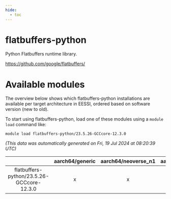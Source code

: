 ```yaml
---
hide:
  - toc
---
```


flatbuffers-python
==================


Python Flatbuffers runtime library.

https://github.com/google/flatbuffers/
# Available modules


The overview below shows which flatbuffers-python installations are available per target architecture in EESSI, ordered based on software version (new to old).

To start using flatbuffers-python, load one of these modules using a `module load` command like:

```shell
module load flatbuffers-python/23.5.26-GCCcore-12.3.0
```

*(This data was automatically generated on Fri, 19 Jul 2024 at 08:20:39 UTC)*  

| |aarch64/generic|aarch64/neoverse_n1|aarch64/neoverse_v1|x86_64/generic|x86_64/amd/zen2|x86_64/amd/zen3|x86_64/intel/haswell|x86_64/intel/skylake_avx512|
| :---: | :---: | :---: | :---: | :---: | :---: | :---: | :---: | :---: |
|flatbuffers-python/23.5.26-GCCcore-12.3.0|x|x|x|x|x|x|x|x|
